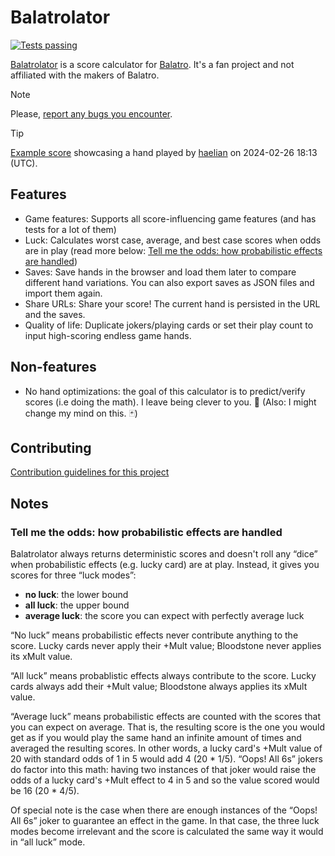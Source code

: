 # Balatrolator

[![Tests passing](https://github.com/kleinfreund/balatrolator/workflows/Tests/badge.svg)](https://github.com/kleinfreund/balatrolator/actions)

[Balatrolator](https://balatrolator.com/) is a score calculator for [Balatro](https://www.playbalatro.com/). It's a fan project and not affiliated with the makers of Balatro.

> [!NOTE]
> Please, [report any bugs you encounter](https://github.com/kleinfreund/balatrolator/issues/new/choose).

> [!TIP]
> [Example score](https://balatrolator.com/?state=---1-1--5-___________-11*_*_*_*_*_*_*_*_*_*_*_*-50*******_122*******_126*****0*3*_69****12.25***_132*******_119****5.5***-0*3***2**1_0*3**4*2**1_0*3**4*2**1_0*3**4*2**1_0*3**4*2**1_0*3**2***_0*3**5*2**_0*3**5*2**_0*3***2**) showcasing a hand played by [haelian](https://twitch.tv/haelian) on 2024-02-26 18:13 (UTC).

## Features

- Game features: Supports all score-influencing game features (and has tests for a lot of them)
- Luck: Calculates worst case, average, and best case scores when odds are in play (read more below: [Tell me the odds: how probabilistic effects are handled](#tell-me-the-odds-how-probabilistic-effects-are-handled))
- Saves: Save hands in the browser and load them later to compare different hand variations. You can also export saves as JSON files and import them again.
- Share URLs: Share your score! The current hand is persisted in the URL and the saves.
- Quality of life: Duplicate jokers/playing cards or set their play count to input high-scoring endless game hands.

## Non-features

- No hand optimizations: the goal of this calculator is to predict/verify scores (i.e doing the math). I leave being clever to you. 🤡 (Also: I might change my mind on this. 🃏)

## Contributing

[Contribution guidelines for this project](CONTRIBUTING.md)

## Notes

### Tell me the odds: how probabilistic effects are handled

Balatrolator always returns deterministic scores and doesn't roll any “dice” when probabilistic effects (e.g. lucky card) are at play. Instead, it gives you scores for three “luck modes”:

- **no luck**: the lower bound
- **all luck**: the upper bound
- **average luck**: the score you can expect with perfectly average luck

“No luck” means probabilistic effects never contribute anything to the score. Lucky cards never apply their +Mult value; Bloodstone never applies its xMult value.

“All luck” means probablistic effects always contribute to the score. Lucky cards always add their +Mult value; Bloodstone always applies its xMult value.

“Average luck” means probabilistic effects are counted with the scores that you can expect on average. That is, the resulting score is the one you would get as if you would play the same hand an infinite amount of times and averaged the resulting scores. In other words, a lucky card's +Mult value of 20 with standard odds of 1 in 5 would add 4 (20 * 1/5). “Oops! All 6s” jokers do factor into this math: having two instances of that joker would raise the odds of a lucky card's +Mult effect to 4 in 5 and so the value scored would be 16 (20 * 4/5).

Of special note is the case when there are enough instances of the “Oops! All 6s” joker to guarantee an effect in the game. In that case, the three luck modes become irrelevant and the score is calculated the same way it would in “all luck” mode.
